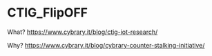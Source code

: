 # CTIG_FlipOFF

What?
https://www.cybrary.it/blog/ctig-iot-research/

Why?
https://www.cybrary.it/blog/cybrary-counter-stalking-initiative/


